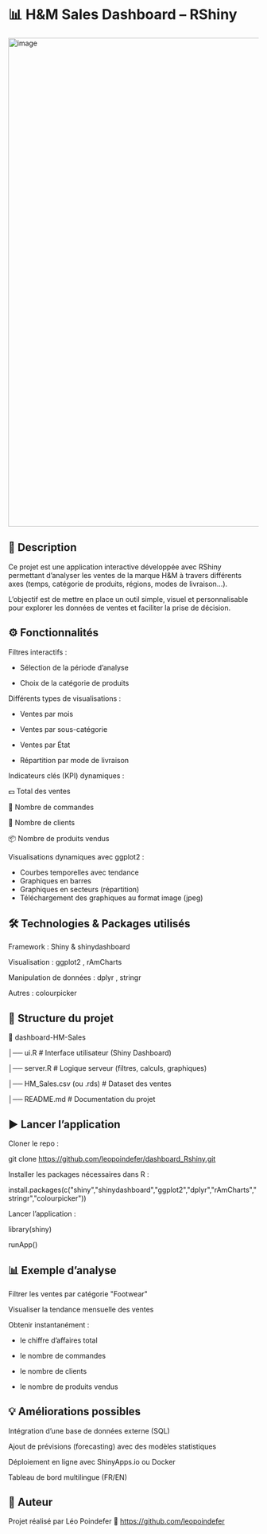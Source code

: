# 📊 H&M Sales Dashboard – RShiny

<img width="1914" height="981" alt="image" src="https://github.com/user-attachments/assets/0d1457d8-12fa-4b47-b72e-f64acfcad21f" />


## 🚀 Description

Ce projet est une application interactive développée avec RShiny permettant d’analyser les ventes de la marque H&M à travers différents axes (temps, catégorie de produits, régions, modes de livraison…).

L’objectif est de mettre en place un outil simple, visuel et personnalisable pour explorer les données de ventes et faciliter la prise de décision.

## ⚙️ Fonctionnalités

Filtres interactifs :

- Sélection de la période d’analyse

- Choix de la catégorie de produits

Différents types de visualisations :

- Ventes par mois

- Ventes par sous-catégorie

- Ventes par État

- Répartition par mode de livraison

Indicateurs clés (KPI) dynamiques :

💵 Total des ventes

🛒 Nombre de commandes

👤 Nombre de clients

📦 Nombre de produits vendus

Visualisations dynamiques avec ggplot2 :

- Courbes temporelles avec tendance
- Graphiques en barres
- Graphiques en secteurs (répartition)
- Téléchargement des graphiques au format image (jpeg)

## 🛠️ Technologies & Packages utilisés

Framework : Shiny
 & shinydashboard

Visualisation : ggplot2
, rAmCharts

Manipulation de données : dplyr
, stringr

Autres : colourpicker

## 📂 Structure du projet

📁 dashboard-HM-Sales

│── ui.R        # Interface utilisateur (Shiny Dashboard)

│── server.R    # Logique serveur (filtres, calculs, graphiques)

│── HM_Sales.csv (ou .rds) # Dataset des ventes

│── README.md   # Documentation du projet

## ▶️ Lancer l’application

Cloner le repo :

git clone https://github.com/leopoindefer/dashboard_Rshiny.git

Installer les packages nécessaires dans R :

install.packages(c("shiny","shinydashboard","ggplot2","dplyr","rAmCharts","stringr","colourpicker"))


Lancer l’application :

library(shiny)

runApp()

## 📊 Exemple d’analyse

Filtrer les ventes par catégorie "Footwear"

Visualiser la tendance mensuelle des ventes

Obtenir instantanément :

- le chiffre d’affaires total

- le nombre de commandes

- le nombre de clients

- le nombre de produits vendus

## 💡 Améliorations possibles

Intégration d’une base de données externe (SQL)

Ajout de prévisions (forecasting) avec des modèles statistiques

Déploiement en ligne avec ShinyApps.io ou Docker

Tableau de bord multilingue (FR/EN)

## 👤 Auteur

Projet réalisé par Léo Poindefer
🔗 https://github.com/leopoindefer

